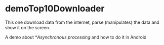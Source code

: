 # demoTop10Downloader

This one download data from the internet, parse (manipulates) the data and show it on the screen.

A demo about **Asynchronous processing* and how to do it in Android 
